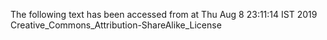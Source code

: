 The following text has been accessed from at Thu Aug 8 23:11:14 IST 2019
Creative_Commons_Attribution-ShareAlike_License
